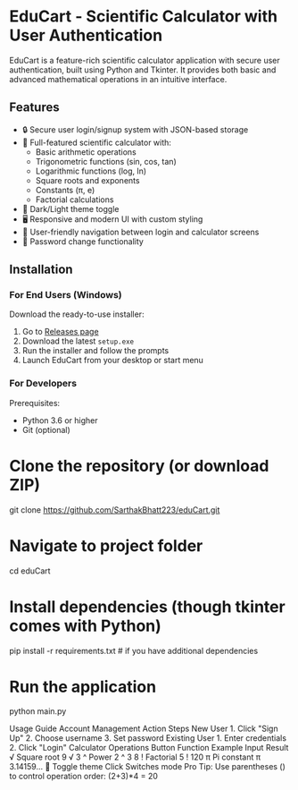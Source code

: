 # EduCart - Scientific Calculator with User Authentication

EduCart is a feature-rich scientific calculator application with secure user authentication, built using Python and Tkinter. It provides both basic and advanced mathematical operations in an intuitive interface.

## Features

- 🔒 Secure user login/signup system with JSON-based storage
- 🧮 Full-featured scientific calculator with:
  - Basic arithmetic operations
  - Trigonometric functions (sin, cos, tan)
  - Logarithmic functions (log, ln)
  - Square roots and exponents
  - Constants (π, e)
  - Factorial calculations
- 🌙 Dark/Light theme toggle
- 🖥️ Responsive and modern UI with custom styling
- 🔄 User-friendly navigation between login and calculator screens
- 🔄 Password change functionality

## Installation

### For End Users (Windows)
Download the ready-to-use installer:
1. Go to [Releases page](https://github.com/SarthakBhatt223/eduCart/releases)
2. Download the latest `setup.exe`
3. Run the installer and follow the prompts
4. Launch EduCart from your desktop or start menu

### For Developers
Prerequisites:
- Python 3.6 or higher
- Git (optional)

# Clone the repository (or download ZIP)
git clone https://github.com/SarthakBhatt223/eduCart.git

# Navigate to project folder
cd eduCart

# Install dependencies (though tkinter comes with Python)
pip install -r requirements.txt  # if you have additional dependencies

# Run the application
python main.py


Usage Guide
Account Management
Action	Steps
New User	1. Click "Sign Up"
2. Choose username
3. Set password
Existing User	1. Enter credentials
2. Click "Login"
Calculator Operations
Button	Function	Example Input	Result
√	Square root	9 √	3
^	Power	2 ^ 3	8
!	Factorial	5 !	120
π	Pi constant	π	3.14159...
🌙	Toggle theme	Click	Switches mode
Pro Tip: Use parentheses () to control operation order: (2+3)*4 = 20
